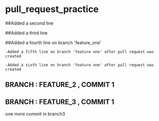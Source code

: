 # pull_request_practice

##Added a second line

##Added a third line

##Added a fourth line on branch 'feature_one'

    -Added a fifth line on branch 'feature one' after pull request was created

    -Added a sixth line on branch 'feature one' after pull request was created

## BRANCH : FEATURE_2 , COMMIT 1  

## BRANCH : FEATURE_3 , COMMIT 1


one more commit in branch3
 

